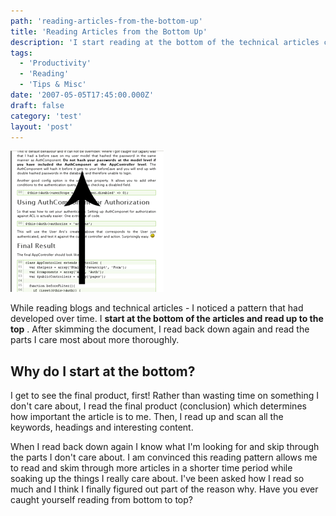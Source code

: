 ```yaml
---
path: 'reading-articles-from-the-bottom-up'
title: 'Reading Articles from the Bottom Up'
description: 'I start reading at the bottom of the technical articles continue to the top. It gives me the ability to see the final product first and filter to the content I care about.'
tags:
  - 'Productivity'
  - 'Reading'
  - 'Tips & Misc'
date: '2007-05-05T17:45:00.000Z'
draft: false
category: 'test'
layout: 'post'
---
```


![](reading-bottom-up.gif)

While reading blogs and technical articles - I noticed a pattern that had developed over time. I **start at the bottom of the articles and read up to the top** . After skimming the document, I read back down again and read the parts I care most about more thoroughly.

## Why do I start at the bottom?

I get to see the final product, first! Rather than wasting time on something I don't care about, I read the final product (conclusion) which determines how important the article is to me. Then, I read up and scan all the keywords, headings and interesting content.

When I read back down again I know what I'm looking for and skip through the parts I don't care about. I am convinced this reading pattern allows me to read and skim through more articles in a shorter time period while soaking up the things I really care about. I've been asked how I read so much and I think I finally figured out part of the reason why. Have you ever caught yourself reading from bottom to top?
